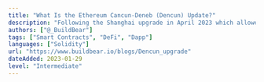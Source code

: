 ```yaml
---
title: "What Is the Ethereum Cancun-Deneb (Dencun) Update?"
description: "Following the Shanghai upgrade in April 2023 which allowed you to finally unlock your staked ETH, Dencun arrives with exciting changes. It's the kick-off for "The Surge" phase, which means Ethereum is revving up for major speed improvements. In Vitalik Buterin's words, it's aiming for a mind-blowing "10,000+ transactions per second!""
authors: ["@_BuildBear"]
tags: ["Smart Contracts", "DeFi", "Dapp"]
languages: ["Solidity"]
url: "https://www.buildbear.io/blogs/Dencun_upgrade"
dateAdded: 2023-01-29
level: "Intermediate"
---
```

